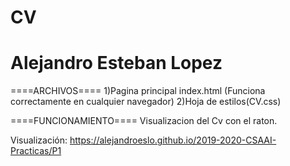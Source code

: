 # CV
# Alejandro Esteban Lopez

====ARCHIVOS====
1)Pagina principal index.html (Funciona correctamente en cualquier navegador)
2)Hoja de estilos(CV.css)

====FUNCIONAMIENTO====
Visualizacion del Cv con el raton.

Visualización:
https://alejandroeslo.github.io/2019-2020-CSAAI-Practicas/P1
